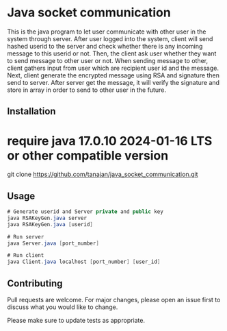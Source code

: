 # Java socket communication

This is the java program to let user communicate with other user in the system through server.
After user logged into the system, client will send hashed userid to the server and check whether
there is any incoming message to this userid or not. Then, the client ask user whether they want to 
send message to other user or not. When sending message to other, client gathers input from user which
are recipient user id and the message. Next, client generate the encrypted message using RSA and 
signature then send to server. After server get the message, it will verify the signature and store in
array in order to send to other user in the future.

## Installation
# require java 17.0.10 2024-01-16 LTS or other compatible version
git clone https://github.com/tanajan/java_socket_communication.git

## Usage

``` Java
# Generate userid and Server private and public key
java RSAKeyGen.java server
java RSAKeyGen.java [userid]

# Run server
java Server.java [port_number]

# Run client
java Client.java localhost [port_number] [user_id]

```

## Contributing

Pull requests are welcome. For major changes, please open an issue first
to discuss what you would like to change.

Please make sure to update tests as appropriate.
